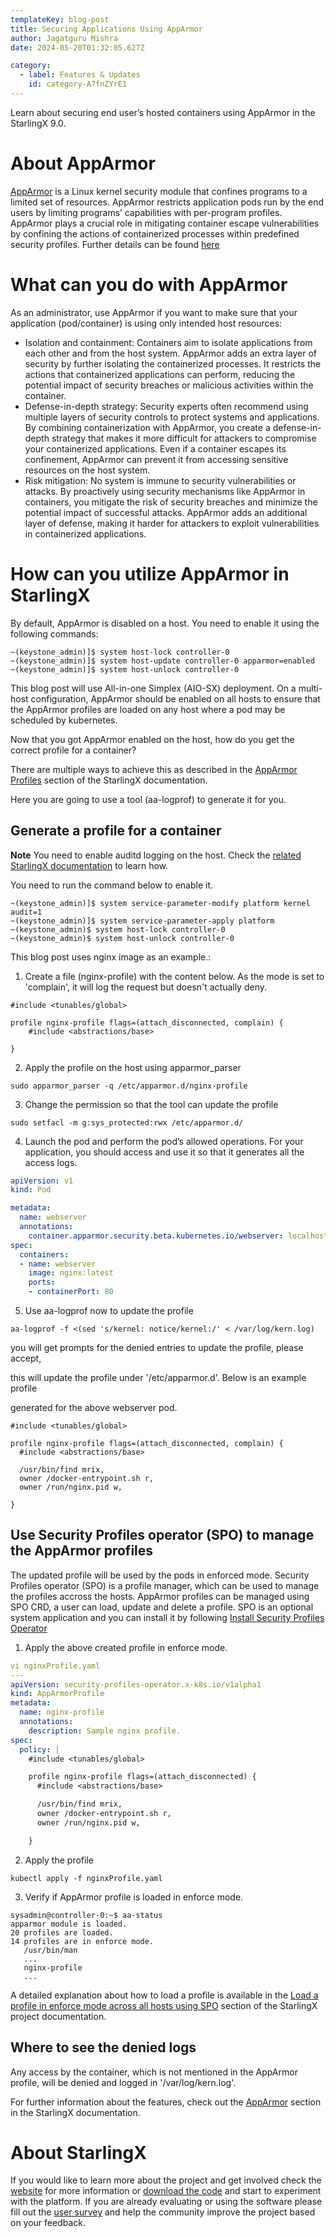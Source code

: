 ```yaml
---
templateKey: blog-post
title: Securing Applications Using AppArmor
author: Jagatguru Mishra
date: 2024-05-20T01:32:05.627Z

category: 
  - label: Features & Updates
    id: category-A7fnZYrE1
---
```

Learn about securing end user’s hosted containers using AppArmor in the StarlingX 9.0. <!-- more -->

# About AppArmor
[AppArmor](https://apparmor.net) is a Linux kernel security module that confines programs to a limited set of resources. AppArmor restricts application pods run by the end users by limiting programs’ capabilities with per-program profiles. AppArmor plays a crucial role in mitigating container escape vulnerabilities by confining the actions of containerized processes within predefined security profiles. Further details can be found [here](https://docs.starlingx.io/security/kubernetes/about-apparmor-ebdab8f1ed87.html)


# What can you do with AppArmor

As an administrator, use AppArmor if you want to make sure that your application (pod/container) is using only intended host resources:

* Isolation and containment: Containers aim to isolate applications from each other and from the host system. AppArmor adds an extra layer of security by further isolating the containerized processes. It restricts the actions that containerized applications can perform, reducing the potential impact of security breaches or malicious activities within the container.
* Defense-in-depth strategy: Security experts often recommend using multiple layers of security controls to protect systems and applications. By combining containerization with AppArmor, you create a defense-in-depth strategy that makes it more difficult for attackers to compromise your containerized applications. Even if a container escapes its confinement, AppArmor can prevent it from accessing sensitive resources on the host system.
* Risk mitigation: No system is immune to security vulnerabilities or attacks. By proactively using security mechanisms like AppArmor in containers, you mitigate the risk of security breaches and minimize the potential impact of successful attacks. AppArmor adds an additional layer of defense, making it harder for attackers to exploit vulnerabilities in containerized applications.

# How can you utilize AppArmor in StarlingX

By default, AppArmor is disabled on a host. You need to enable it using the following commands:


```
~(keystone_admin)]$ system host-lock controller-0
~(keystone_admin)]$ system host-update controller-0 apparmor=enabled
~(keystone_admin)]$ system host-unlock controller-0
```
This blog post will use All-in-one Simplex (AIO-SX) deployment. On a multi-host configuration, AppArmor should be enabled on all hosts to ensure that the AppArmor profiles are loaded on any host where a pod may be scheduled by kubernetes.


Now that you got AppArmor enabled on the host, how do you get the correct profile for a container?

There are multiple ways to achieve this as described in the [AppArmor Profiles](https://docs.starlingx.io/security/kubernetes/author-apparmor-profiles-b02de0a22771.html) section of the StarlingX documentation.

Here you are going to use a tool (aa-logprof) to generate it for you.


## Generate a profile for a container

**Note**  You need to enable auditd logging on the host. Check the [related StarlingX documentation](https://docs.starlingx.io/security/kubernetes/enable-apparmor-log-bb600560d794.html) to learn how.



You need to run the command below to enable it.


```
~(keystone_admin)]$ system service-parameter-modify platform kernel audit=1
~(keystone_admin)]$ system service-parameter-apply platform
~(keystone_admin)$ system host-lock controller-0
~(keystone_admin)$ system host-unlock controller-0
```

This blog post uses nginx image as an example.:


1. Create a file (nginx-profile) with the content below. As the mode is set to 'complain', it will log the request but doesn't actually deny.


```
#include <tunables/global>

profile nginx-profile flags=(attach_disconnected, complain) {
    #include <abstractions/base>

}
```

2. Apply the profile on the host using apparmor_parser

```
sudo apparmor_parser -q /etc/apparmor.d/nginx-profile
```

3. Change the permission so that the tool can update the profile

```
sudo setfacl -m g:sys_protected:rwx /etc/apparmor.d/
```

4. Launch the pod and perform the pod’s allowed operations.
For your application, you should access and use it so that it generates all the access logs.

```yaml
apiVersion: v1
kind: Pod

metadata:
  name: webserver
  annotations: 
    container.apparmor.security.beta.kubernetes.io/webserver: localhost/nginx-profile
spec:
  containers:
  - name: webserver
    image: nginx:latest
    ports:
    - containerPort: 80
```


5. Use aa-logprof now to update the profile

```
aa-logprof -f <(sed 's/kernel: notice/kernel:/' < /var/log/kern.log)
```
you will get prompts for the denied entries to update the profile, please accept,

this will update the profile under '/etc/apparmor.d'. Below is an example profile

generated for the above webserver pod.

```
#include <tunables/global>

profile nginx-profile flags=(attach_disconnected, complain) {
  #include <abstractions/base>

  /usr/bin/find mrix,
  owner /docker-entrypoint.sh r,
  owner /run/nginx.pid w,

}
```
## Use Security Profiles operator (SPO) to manage the AppArmor profiles

The updated profile will be used by the pods in enforced mode. Security Profiles operator (SPO) is a profile manager, which can be used to manage the profiles accross the hosts. AppArmor profiles can be managed using SPO CRD, a user can load, update and delete a profile. SPO is an optional system application and you can install it by following [Install Security Profiles Operator](https://docs.starlingx.io/security/kubernetes/install-security-profiles-operator-1b2f9a0f0108.html)


1. Apply the above created profile in enforce mode. 
```yaml
vi nginxProfile.yaml
---
apiVersion: security-profiles-operator.x-k8s.io/v1alpha1
kind: AppArmorProfile
metadata:
  name: nginx-profile
  annotations:
    description: Sample nginx profile.
spec:
  policy: |
    #include <tunables/global>

    profile nginx-profile flags=(attach_disconnected) {
      #include <abstractions/base>

      /usr/bin/find mrix,
      owner /docker-entrypoint.sh r,
      owner /run/nginx.pid w,

    }
```
2. Apply the profile 
```
kubectl apply -f nginxProfile.yaml
```
3. Verify if AppArmor profile is loaded in enforce mode.

```
sysadmin@controller-0:~$ aa-status
apparmor module is loaded.
20 profiles are loaded.
14 profiles are in enforce mode.
   /usr/bin/man
   ...
   nginx-profile
   ...

```
 A detailed explanation about how to load a profile is available in the [Load a profile in enforce mode across all hosts using SPO](https://docs.starlingx.io/security/kubernetes/profile-management-a8df19c86a5d.html#load-a-profile-in-enforce-mode-across-all-hosts-using-spo) section of the StarlingX project documentation.



## Where to see the denied logs
  Any access by the container, which is not mentioned in the AppArmor profile, will be denied and logged in '/var/log/kern.log'.



For further information about the features, check out the [AppArmor](https://docs.starlingx.io/security/kubernetes/index-security-kub-81153c1254c3.html#apparmor) section in the StarlingX documentation.


# About StarlingX

If you would like to learn more about the project and get involved check the [website](https://www.starlingx.io) for more information or [download the code](https://opendev.org/starlingx) and start to experiment with the platform. If you are already evaluating or using the software please fill out the [user survey](https://openinfrafoundation.formstack.com/forms/starlingx_user_survey) and help the community improve the project based on your feedback.

